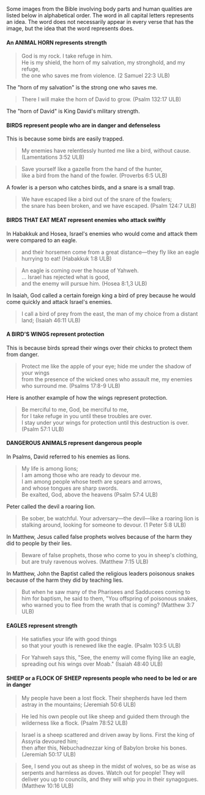 
Some images from the Bible involving body parts and human qualities are listed below in alphabetical order. The word in all capital letters represents an idea. The word does not necessarily appear in every verse that has the image, but the idea that the word represents does.


#### An ANIMAL HORN represents strength

> God is my rock. I take refuge in him.  
> He is my shield, the horn of my salvation, my stronghold, and my refuge,   
> the one who saves me from violence. (2 Samuel 22:3 ULB)

The "horn of my salvation" is the strong one who saves me.

>There I will make the horn of David to grow. (Psalm 132:17 ULB)

The "horn of David" is King David's military strength.

#### BIRDS represent people who are in danger and defenseless

This is because some birds are easily trapped.

>My enemies have relentlessly hunted me like a bird, without cause. (Lamentations 3:52 ULB)

>Save yourself like a gazelle from the hand of the hunter,  
>like a bird from the hand of the fowler. (Proverbs 6:5 ULB)

A fowler is a person who catches birds, and a snare is a small trap.

>We have escaped like a bird out of the snare of the fowlers;  
>the snare has been broken, and we have escaped. (Psalm 124:7 ULB)

#### BIRDS THAT EAT MEAT represent enemies who attack swiftly

In Habakkuk  and Hosea, Israel's enemies who would come and attack them were compared to an eagle. 
<blockquote> and their horsemen come from a great distance—they fly like an eagle hurrying to eat! (Habakkuk 1:8 ULB) </blockquote>

>An eagle is coming over the house of Yahweh.  
> ... Israel has rejected what is good,  
>and the enemy will pursue him. (Hosea 8:1,3 ULB)

In Isaiah, God called a certain foreign king a bird of prey because he would come quickly and attack Israel's enemies.
>I call a bird of prey from the east, the man of my choice from a distant land; (Isaiah 46:11 ULB)

#### A BIRD'S WINGS represent protection 

This is because birds spread their wings over their chicks to protect them from danger.
>Protect me like the apple of your eye; hide me under the shadow of your wings  
> from the presence of the wicked ones who assault me, my enemies who surround me. (Psalms 17:8-9 ULB)

Here is another example of how the wings represent protection.
> Be merciful to me, God, be merciful to me,  
> for I take refuge in you until these troubles are over.  
> I stay under your wings for protection until this destruction is over.  (Psalm 57:1 ULB)

#### DANGEROUS ANIMALS represent dangerous people 

In Psalms, David referred to his enemies as lions.
>My life is among lions;  
>I am among those who are ready to devour me.  
>I am among people whose teeth are spears and arrows,  
>and whose tongues are sharp swords.  
>Be exalted, God, above the heavens (Psalm 57:4 ULB)

Peter called the devil a roaring lion.
>Be sober, be watchful. Your adversary—the devil—like a roaring lion is stalking around, looking for someone to devour. (1 Peter 5:8 ULB)

In Matthew, Jesus called false prophets wolves because of the harm they did to people by their lies.
>Beware of false prophets, those who come to you in sheep's clothing, but are truly ravenous wolves. (Matthew 7:15 ULB)

In Matthew, John the Baptist called the religious leaders poisonous snakes because of the harm they did by teaching lies.
>But when he saw many of the Pharisees and Sadducees coming to him for baptism, he said to them, "You offspring of poisonous snakes, who warned you to flee from the wrath that is coming? (Matthew 3:7 ULB)

#### EAGLES represent strength  

> He satisfies your life with good things  
> so that your youth is renewed like the eagle. (Psalm 103:5 ULB)


<blockquote>For Yahweh says this, "See, the enemy will come flying like an eagle, spreading out his wings over Moab."  (Isaiah 48:40 ULB) </blockquote>


#### SHEEP or a FLOCK OF SHEEP represents people who need to be led or are in danger 
>My people have been a lost flock. Their shepherds have led them astray in the mountains; (Jeremiah 50:6 ULB)

<blockquote>He led his own people out like sheep and guided them through the wilderness like a flock. (Psalm 78:52 ULB) </blockquote>

>Israel is a sheep scattered and driven away by lions. First the king of Assyria devoured him;  
>then after this, Nebuchadnezzar king of Babylon broke his bones. (Jeremiah 50:17 ULB) 


<blockquote>See, I send you out as sheep in the midst of wolves, so be as wise as serpents and harmless as doves. Watch out for people! They will deliver you up to councils, and they will whip you in their synagogues. (Matthew 10:16 ULB) </blockquote>